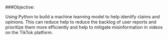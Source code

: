 ###Objective:

Using Python to build a machine learning model to help identify claims and opinions. This can reduce help to reduce the backlog of user reports and prioritize them more efficiently and help to mitigate misinformation in videos on the TikTok platform.
